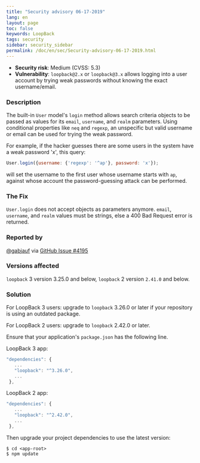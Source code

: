 ```yaml
---
title: "Security advisory 06-17-2019"
lang: en
layout: page
toc: false
keywords: LoopBack
tags: security
sidebar: security_sidebar
permalink: /doc/en/sec/Security-advisory-06-17-2019.html
---
```


- **Security risk**: Medium (CVSS: 5.3)
- **Vulnerability**: `loopback@2.x` or `loopback@3.x` allows logging into a user account by trying weak passwords without knowing the exact username/email.

### Description

The built-in `User` model's `login` method allows search criteria objects to be passed as values for its `email`, `username`, and `realm` parameters.
Using conditional properties like `neq` and `regexp`, an unspecific but valid username or email can be used for trying the weak password.

For example, if the hacker guesses there are some users in the system have a weak password 'x', this query:

```js
User.login({username: {'regexp': '^ap'}, password: 'x'});
```

will set the username to the first user whose username starts with `ap`, against whose account the password-guessing attack can be performed.

### The Fix

`User.login` does not accept objects as parameters anymore. `email`, `username`, and `realm` values must be strings, else
a 400 Bad Request error is returned.

### Reported by

[@gabjauf](https://github.com/gabjauf) via [GitHub Issue #4195](https://github.com/strongloop/loopback/issues/4195)

### Versions affected

`loopback` 3 version 3.25.0 and below, `loopback` 2 version `2.41.0` and below.

### Solution

For LoopBack 3 users: upgrade to `loopback` 3.26.0 or later if your repository is using an outdated package.

For LoopBack 2 users: upgrade to `loopback` 2.42.0 or later.

Ensure that your application's `package.json` has the following line.

LoopBack 3 app:

```js
"dependencies": {
   ...
   "loopback": "^3.26.0",
   ...
 },
```

LoopBack 2 app:

```js
"dependencies": {
   ...
   "loopback": "^2.42.0",
   ...
 },
 ```

Then upgrade your project dependencies to use the latest version:

```
$ cd <app-root>
$ npm update
```
